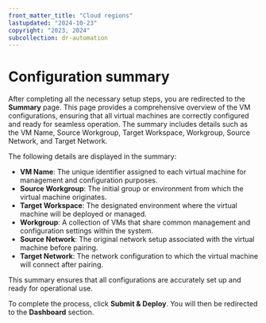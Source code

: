 ```yaml
---
front_matter_title: "Cloud regions"
lastupdated: "2024-10-23"
copyright: "2023, 2024"
subcollection: dr-automation
---
```

# Configuration summary

After completing all the necessary setup steps, you are redirected to the **Summary** page. This page provides a comprehensive overview of the VM configurations, ensuring that all virtual machines are correctly configured and ready for seamless operation. The summary includes details such as the VM Name, Source Workgroup, Target Workspace, Workgroup, Source Network, and Target Network.

The following details are displayed in the summary:

- **VM Name**: The unique identifier assigned to each virtual machine for management and configuration purposes.
- **Source Workgroup**: The initial group or environment from which the virtual machine originates.
- **Target Workspace**: The designated environment where the virtual machine will be deployed or managed.
- **Workgroup**: A collection of VMs that share common management and configuration settings within the system.
- **Source Network**: The original network setup associated with the virtual machine before pairing.
- **Target Network**: The network configuration to which the virtual machine will connect after pairing.

This summary ensures that all configurations are accurately set up and ready for operational use.

To complete the process, click **Submit & Deploy**. You will then be redirected to the **Dashboard** section.

